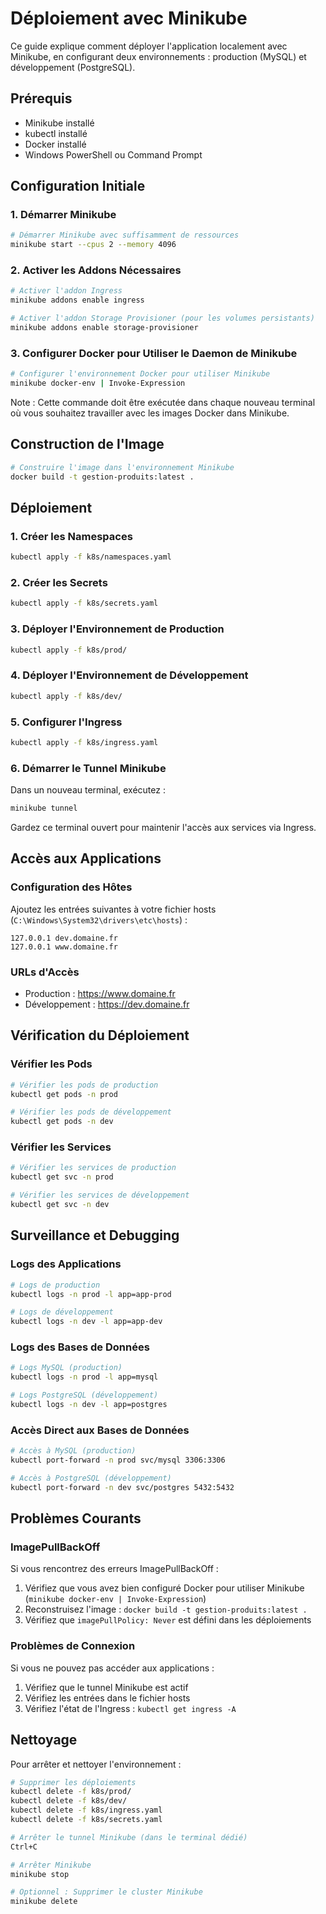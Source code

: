 # Déploiement avec Minikube

Ce guide explique comment déployer l'application localement avec Minikube, en configurant deux environnements : production (MySQL) et développement (PostgreSQL).

## Prérequis

- Minikube installé
- kubectl installé
- Docker installé
- Windows PowerShell ou Command Prompt

## Configuration Initiale

### 1. Démarrer Minikube

```bash
# Démarrer Minikube avec suffisamment de ressources
minikube start --cpus 2 --memory 4096
```

### 2. Activer les Addons Nécessaires

```bash
# Activer l'addon Ingress
minikube addons enable ingress

# Activer l'addon Storage Provisioner (pour les volumes persistants)
minikube addons enable storage-provisioner
```

### 3. Configurer Docker pour Utiliser le Daemon de Minikube

```bash
# Configurer l'environnement Docker pour utiliser Minikube
minikube docker-env | Invoke-Expression
```

Note : Cette commande doit être exécutée dans chaque nouveau terminal où vous souhaitez travailler avec les images Docker dans Minikube.

## Construction de l'Image

```bash
# Construire l'image dans l'environnement Minikube
docker build -t gestion-produits:latest .
```

## Déploiement

### 1. Créer les Namespaces

```bash
kubectl apply -f k8s/namespaces.yaml
```

### 2. Créer les Secrets

```bash
kubectl apply -f k8s/secrets.yaml
```

### 3. Déployer l'Environnement de Production

```bash
kubectl apply -f k8s/prod/
```

### 4. Déployer l'Environnement de Développement

```bash
kubectl apply -f k8s/dev/
```

### 5. Configurer l'Ingress

```bash
kubectl apply -f k8s/ingress.yaml
```

### 6. Démarrer le Tunnel Minikube

Dans un nouveau terminal, exécutez :
```bash
minikube tunnel
```
Gardez ce terminal ouvert pour maintenir l'accès aux services via Ingress.

## Accès aux Applications

### Configuration des Hôtes

Ajoutez les entrées suivantes à votre fichier hosts (`C:\Windows\System32\drivers\etc\hosts`) :
```
127.0.0.1 dev.domaine.fr
127.0.0.1 www.domaine.fr
```

### URLs d'Accès
- Production : https://www.domaine.fr
- Développement : https://dev.domaine.fr

## Vérification du Déploiement

### Vérifier les Pods

```bash
# Vérifier les pods de production
kubectl get pods -n prod

# Vérifier les pods de développement
kubectl get pods -n dev
```

### Vérifier les Services

```bash
# Vérifier les services de production
kubectl get svc -n prod

# Vérifier les services de développement
kubectl get svc -n dev
```

## Surveillance et Debugging

### Logs des Applications

```bash
# Logs de production
kubectl logs -n prod -l app=app-prod

# Logs de développement
kubectl logs -n dev -l app=app-dev
```

### Logs des Bases de Données

```bash
# Logs MySQL (production)
kubectl logs -n prod -l app=mysql

# Logs PostgreSQL (développement)
kubectl logs -n dev -l app=postgres
```

### Accès Direct aux Bases de Données

```bash
# Accès à MySQL (production)
kubectl port-forward -n prod svc/mysql 3306:3306

# Accès à PostgreSQL (développement)
kubectl port-forward -n dev svc/postgres 5432:5432
```

## Problèmes Courants

### ImagePullBackOff
Si vous rencontrez des erreurs ImagePullBackOff :
1. Vérifiez que vous avez bien configuré Docker pour utiliser Minikube (`minikube docker-env | Invoke-Expression`)
2. Reconstruisez l'image : `docker build -t gestion-produits:latest .`
3. Vérifiez que `imagePullPolicy: Never` est défini dans les déploiements

### Problèmes de Connexion
Si vous ne pouvez pas accéder aux applications :
1. Vérifiez que le tunnel Minikube est actif
2. Vérifiez les entrées dans le fichier hosts
3. Vérifiez l'état de l'Ingress : `kubectl get ingress -A`

## Nettoyage

Pour arrêter et nettoyer l'environnement :

```bash
# Supprimer les déploiements
kubectl delete -f k8s/prod/
kubectl delete -f k8s/dev/
kubectl delete -f k8s/ingress.yaml
kubectl delete -f k8s/secrets.yaml

# Arrêter le tunnel Minikube (dans le terminal dédié)
Ctrl+C

# Arrêter Minikube
minikube stop

# Optionnel : Supprimer le cluster Minikube
minikube delete
``` 